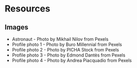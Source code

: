 # Resources

## Images

- Astronaut - Photo by Mikhail Nilov from Pexels
- Profile photo 1 - Photo by Buro Millennial from Pexels
- Profile photo 2 - Photo by PICHA Stock from Pexels
- Profile photo 3 - Photo by Edmond Dantès from Pexels
- Profile photo 4 - Photo by Andrea Piacquadio from Pexels
